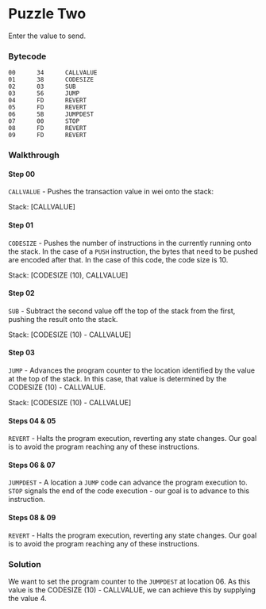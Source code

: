 # Puzzle Two

Enter the value to send.

### Bytecode

```
00      34      CALLVALUE
01      38      CODESIZE
02      03      SUB
03      56      JUMP
04      FD      REVERT
05      FD      REVERT
06      5B      JUMPDEST
07      00      STOP
08      FD      REVERT
09      FD      REVERT
```

### Walkthrough

#### Step 00

`CALLVALUE` - Pushes the transaction value in wei onto the stack:

Stack: \[CALLVALUE]

#### Step 01

`CODESIZE` - Pushes the number of instructions in the currently running onto the stack. In the case of a `PUSH` instruction, the bytes that need to be pushed are encoded after that. In the case of this code, the code size is 10.

Stack: \[CODESIZE (10), CALLVALUE]

#### Step 02

`SUB` - Subtract the second value off the top of the stack from the first, pushing the result onto the stack.

Stack: \[CODESIZE (10) - CALLVALUE]

#### Step 03

`JUMP` - Advances the program counter to the location identified by the value at the top of the stack. In this case, that value is determined by the CODESIZE (10) - CALLVALUE.

Stack: \[CODESIZE (10) - CALLVALUE]

#### Steps 04 & 05

`REVERT` - Halts the program execution, reverting any state changes. Our goal is to avoid the program reaching any of these instructions.

#### Steps 06 & 07

`JUMPDEST` - A location a `JUMP` code can advance the program execution to. `STOP` signals the end of the code execution - our goal is to advance to this instruction.

#### Steps 08 & 09

`REVERT` - Halts the program execution, reverting any state changes. Our goal is to avoid the program reaching any of these instructions.

### Solution

We want to set the program counter to the `JUMPDEST` at location 06. As this value is the CODESIZE (10) - CALLVALUE, we can achieve this by supplying the value 4.
